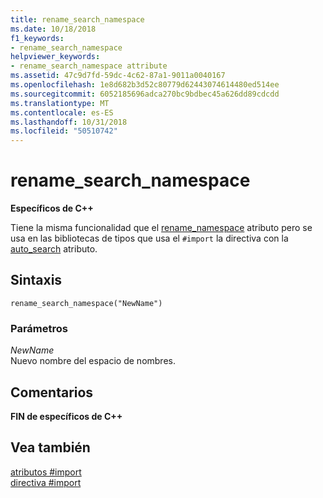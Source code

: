 ```yaml
---
title: rename_search_namespace
ms.date: 10/18/2018
f1_keywords:
- rename_search_namespace
helpviewer_keywords:
- rename_search_namespace attribute
ms.assetid: 47c9d7fd-59dc-4c62-87a1-9011a0040167
ms.openlocfilehash: 1e8d682b3d52c80779d62443074614480ed514ee
ms.sourcegitcommit: 6052185696adca270bc9bdbec45a626dd89cdcdd
ms.translationtype: MT
ms.contentlocale: es-ES
ms.lasthandoff: 10/31/2018
ms.locfileid: "50510742"
---
```

# <a name="renamesearchnamespace"></a>rename_search_namespace

**Específicos de C++**

Tiene la misma funcionalidad que el [rename_namespace](../preprocessor/rename-namespace.md) atributo pero se usa en las bibliotecas de tipos que usa el `#import` la directiva con la [auto_search](../preprocessor/auto-search.md) atributo.

## <a name="syntax"></a>Sintaxis

```
rename_search_namespace("NewName")
```

### <a name="parameters"></a>Parámetros

*NewName*<br/>
Nuevo nombre del espacio de nombres.

## <a name="remarks"></a>Comentarios

**FIN de específicos de C++**

## <a name="see-also"></a>Vea también

[atributos #import](../preprocessor/hash-import-attributes-cpp.md)<br/>
[directiva #import](../preprocessor/hash-import-directive-cpp.md)